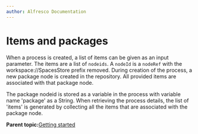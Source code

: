 ```yaml
---
author: Alfresco Documentation
---
```


# Items and packages

When a process is created, a list of items can be given as an input parameter. The items are a list of `nodeids`. A `nodeId` is a `nodeRef` with the workspace://SpacesStore prefix removed. During creation of the process, a new package node is created in the repository. All provided items are associated with that package node.

The package nodeid is stored as a variable in the process with variable name 'package' as a String. When retrieving the process details, the list of 'items' is generated by collecting all the items that are associated with the package node.

**Parent topic:**[Getting started](../../../pra/1/concepts/pra-getting-started.md)

